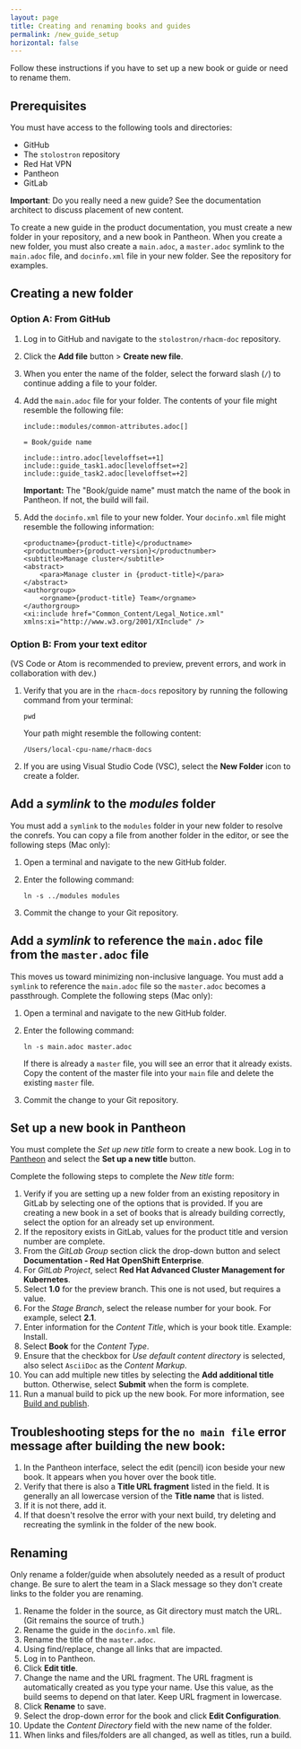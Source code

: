 ```yaml
---
layout: page
title: Creating and renaming books and guides
permalink: /new_guide_setup
horizontal: false
---
```


Follow these instructions if you have to set up a new book or guide or need to rename them.

## Prerequisites

You must have access to the following tools and directories:

* GitHub
* The `stolostron` repository
* Red Hat VPN
* Pantheon
* GitLab

**Important**: Do you really need a new guide? See the documentation architect to discuss placement of new content.

To create a new guide in the product documentation, you must create a new folder in your repository, and a new book in Pantheon. When you create a new folder, you must also create a `main.adoc`, a `master.adoc` symlink to the `main.adoc` file, and `docinfo.xml` file in your new folder. See the repository for examples. 

## Creating a new folder 

### Option A: From GitHub

1. Log in to GitHub and navigate to the `stolostron/rhacm-doc` repository. 
2. Click the **Add file** button > **Create new file**. 
3. When you enter the name of the folder, select the forward slash (`/`) to continue adding a file to your folder. 
4. Add the `main.adoc` file for your folder. The contents of your file might resemble the following file:

   ```
   include::modules/common-attributes.adoc[]

   = Book/guide name

   include::intro.adoc[leveloffset=+1]
   include::guide_task1.adoc[leveloffset=+2]
   include::guide_task2.adoc[leveloffset=+2]
   ```
   
   **Important:** The "Book/guide name" must match the name of the book in Pantheon. If not, the build will fail.

5. Add the `docinfo.xml` file to your new folder. Your `docinfo.xml` file might resemble the following information:

   ```
   <productname>{product-title}</productname>
   <productnumber>{product-version}</productnumber>
   <subtitle>Manage cluster</subtitle>
   <abstract>
       <para>Manage cluster in {product-title}</para>
   </abstract>
   <authorgroup>
       <orgname>{product-title} Team</orgname>
   </authorgroup>
   <xi:include href="Common_Content/Legal_Notice.xml" xmlns:xi="http://www.w3.org/2001/XInclude" />
   ```

### Option B: From your text editor
(VS Code or Atom is recommended to preview, prevent errors, and work in collaboration with dev.)

1. Verify that you are in the `rhacm-docs` repository by running the following command from your terminal:
   
   ```
   pwd
   ```
   
   Your path might resemble the following content:
   
   ```
   /Users/local-cpu-name/rhacm-docs
   ```
   
2. If you are using Visual Studio Code (VSC), select the **New Folder** icon to create a folder. 

## Add a _symlink_ to the _modules_ folder 

You must add a `symlink` to the `modules` folder in your new folder to resolve the conrefs. You can copy a file from another folder in the editor, or see the following steps (Mac only):

1. Open a terminal and navigate to the new GitHub folder.

2. Enter the following command:
   ```
   ln -s ../modules modules
   ```
   
3. Commit the change to your Git repository.

## Add a _symlink_ to reference the `main.adoc` file from the `master.adoc` file 

This moves us toward minimizing non-inclusive language. You must add a `symlink` to reference the `main.adoc` file so the `master.adoc` becomes a passthrough. Complete the following steps (Mac only):

1. Open a terminal and navigate to the new GitHub folder.

2. Enter the following command:
   ```
   ln -s main.adoc master.adoc
   ```
   
   If there is already a `master` file, you will see an error that it already exists. Copy the content of the master file into your `main` file and delete the existing `master` file.  
   
3. Commit the change to your Git repository.

## Set up a new book in Pantheon

You must complete the _Set up new title_ form to create a new book. Log in to [Pantheon](https://pantheon.int.us-west.aws.prod.paas.redhat.com/#/titles/red_hat_advanced_cluster_management_for_kubernetes) and select the **Set up a new title** button. 

Complete the following steps to complete the _New title_ form:
   
   1. Verify if you are setting up a new folder from an existing repository in GitLab by selecting one of the options that is provided. If you are creating a new book in a set of books that is already building correctly, select the option for an already set up environment. 
   2. If the repository exists in GitLab, values for the product title and version number are complete.
   3. From the _GitLab Group_ section click the drop-down button and select **Documentation - Red Hat OpenShift Enterprise**.
   4. For _GitLab Project_, select **Red Hat Advanced Cluster Management for Kubernetes**.
   5. Select **1.0** for the preview branch. This one is not used, but requires a value. 
   6. For the _Stage Branch_, select the release number for your book. For example, select **2.1**.
   7. Enter information for the *Content Title*, which is your book title. Example: Install.
   8. Select **Book** for the _Content Type_.
   9. Ensure that the checkbox for _Use default content directory_ is selected, also select `AsciiDoc` as the _Content Markup_.
   10. You can add multiple new titles by selecting the **Add additional title** button. Otherwise, select **Submit** when the form is complete. 
   11. Run a manual build to pick up the new book. For more information, see [Build and publish](arch_builds.md#build-and-publish).

## Troubleshooting steps for the `no main file` error message after building the new book:
    
   1. In the Pantheon interface, select the edit (pencil) icon beside your new book. It appears when you hover over the book title. 
   2. Verify that there is also a **Title URL fragment** listed in the field. It is generally an all lowercase version of the **Title name** that is listed.
   3. If it is not there, add it.
   4. If that doesn't resolve the error with your next build, try deleting and recreating the symlink in the folder of the new book. 

## Renaming 

Only rename a folder/guide when absolutely needed as a result of product change. Be sure to alert the team in a Slack message so they don't create links to the folder you are renaming.

   1. Rename the folder in the source, as Git directory must match the URL. (Git remains the source of truth.)
   2. Rename the guide in the `docinfo.xml` file.
   3. Rename the title of the `master.adoc`.
   4. Using find/replace, change all links that are impacted.
   5. Log in to Pantheon.
   6. Click **Edit title**.
   7. Change the name and the URL fragment. The URL fragment is automatically created as you type your name. Use this value, as the build seems to depend on that later. Keep URL fragment in lowercase.
   8. Click **Rename** to save.
   9. Select the drop-down error for the book and click **Edit Configuration**.
   10. Update the _Content Directory_ field with the new name of the folder.
   11. When links and files/folders are all changed, as well as titles, run a build.
   

